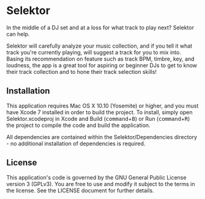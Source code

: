 # Selektor

In the middle of a DJ set and at a loss for what track to play next? Selektor can help.

Selektor will carefully analyze your music collection, and if you tell it what track you're currently playing, will suggest a track for you to mix into. Basing its recommendation on feature such as track BPM, timbre, key, and loudness, the app is a great tool for aspiring or beginner DJs to get to know their track collection and to hone their track selection skills!

## Installation

This application requires Mac OS X 10.10 (Yosemite) or higher, and you must have Xcode 7 installed in order to build the project. To install, simply open Selektor.xcodeproj in Xcode and Build (<kbd>command</kbd>+<kbd>B</kbd>) or Run (<kbd>command</kbd>+<kbd>R</kbd>) the project to compile the code and build the application.

All dependencies are contained within the Selektor/Dependencies directory - no additional installation of dependencies is required.

## License

This application's code is governed by the GNU General Public License version 3 (GPLv3). You are free to use and modify it subject to the terms in the license. See the LICENSE document for further details.
